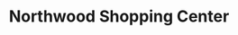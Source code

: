 ---
title: "Northwood Shopping Center"
url: /shreveport/northwood-shopping-center/
shop: Einkaufszentrum
---